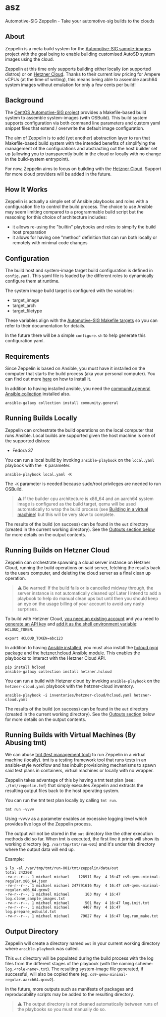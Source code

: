 # asz

Automotive-SIG Zeppelin - Take your automotive-sig builds to the clouds

## About

Zeppelin is a meta build system for the [Automotive-SIG sample-images][0]
project with the goal being to enable building customised AutoSD system images
using the cloud.

Zeppelin at this time only supports building either locally (on supported
distros) or on [Hetzner Cloud][2]. Thanks to their current low pricing for
Ampere vCPUs (at the time of writing), this means being able to assemble
aarch64 system images without emulation for only a few cents per build!

## Background

The [CentOS Automotive-SIG project][1] provides a Makefile-based build system to
assemble system-images (with OSBuild). This build system supports configuration
via both command line parameters and custom yaml snippet files that extend /
overwrite the default image configuration.

The aim of Zeppelin is to add (yet another) abstraction layer to run that
Makefile-based build system with the intended benefits of simplifying the
management of the configurations and abstracting out the host builder set up
(allowing you to transparently build in the cloud or locally with no change in
the build-system entrypoint).

For now, Zeppelin aims to focus on building with the [Hetzner Cloud][2]. Support
for more cloud providers will be added in the future.

## How It Works

Zeppelin is actually a simple set of Ansible playbooks and roles with a
configuration file to control the build process. The choice to use Ansible
may seem limiting compared to a programmable build script but the reasoning for
this choice of architecture includes:

- it allows re-using the "builtin" playbooks and roles to simplfy the build
  host preparation
- it allows for having one "method" definition that can run both locally or
  remotely with minimal code changes

## Configuration

The build host and system-image target build configuration is defined in
`config.yaml`. This yaml file is loaded by the different roles to dynamically
configure them at runtime.

The system image build target is configured with the variables:

- target_image
- target_arch
- target_filetype

These variables align with the [Automotive-SIG Makefile targets][1] so you can
refer to their documentation for details.

In the future there will be a simple `configure.sh` to help generate this
configuration yaml.

## Requirements

Since Zeppelin is based on Ansible, you must have it installed on the computer
that starts the build process (aka your personal computer). You can find out
more [here][3] on how to install it.

In addition to having installed ansible, you need the [community.general
Ansible collection][9] installed also.

```
ansible-galaxy collection install community.general
```

## Running Builds Locally

Zeppelin can orchestrate the build operations on the local computer that runs
Ansible. Local builds are supported given the host machine is one of the
supported distros:

- Fedora 37

You can run a local build by invoking `ansible-playbook` on the `local.yaml`
playbook with the `-K` parameter.

```
ansible-playbook local.yaml -K
```

The `-K` parameter is needed because sudo/root privileges are needed to run
OSBuild.

> :warning: If the builder cpu architecture is x86_64 and an aarch64 system
> image is configured as the build target, qemu will be used automatically to
> wrap the build process (see [Building in a virtual machine][4]) but this
> will be very slow to complete.

The results of the build (on success) can be found in the `out` directory
(created in the current working directory). See the [Outputs section below](#Output-Directory)
for more details on the output contents.

## Running Builds on Hetzner Cloud

Zeppelin can orchestrate spawning a cloud server instance on Hetzner Cloud,
running the build operations on said server, fetching the results back to the
users computer, and deleting the cloud server as a final clean up operation.

> :warning: Be warned! If the build fails or is cancelled midway through, the
> server instance is not automatically cleaned up! Later I intend to add a
> playbook to help do manual clean ups but until then you should keep an eye on
> the usage billing of your account to avoid any nasty surprises.

To build with Hetzner Cloud, [you need an existing account][1] and you need to
[generate an API key][3] and [add it as the shell environment variable][5]:
`HCLOUD_TOKEN`.

```
export HCLOUD_TOKEN=abc123
```

In addition to having [Ansible installed][2], you must also install the [hcloud
pypi package][6] and the [hetzner.hcloud Ansible module][7]. This enables the
playbooks to interact with the Hetzner Cloud API.

```
pip install hcloud
ansible-galaxy collection install hetzner.hcloud
```

You can run a build with Hetzner cloud by invoking `ansible-playbook` on the
`hetzner-cloud.yaml` playbook with the hetzner-cloud inventory.

```
ansible-playbook -i inventories/hetzner-cloud/hcloud.yaml hetzner-cloud.yaml
```

The results of the build (on success) can be found in the `out` directory
(created in the current working directory). See the [Outputs section](#Output-Directory)
below for more details on the output contents.

## Running Builds with Virtual Machines (By Abusing tmt)

We can abuse [tmt (test management tool)][8] to run Zeppelin in a virtual
machine (locally). tmt is a testing framework tool that runs tests in an
ansible-style workflow and has inbuilt provisioning mechanisms to spawn said
test plans in containers, virtual machines or locally with no wrapper.

Zeppelin takes advantage of this by having a tmt test plan (see:
`./tmt/zeppelin.fmf`) that simply executes Zeppelin and extracts the resulting
output files back to the host operating system.

You can run the tmt test plan locally by calling `tmt run`.

```
tmt run -vvvv
```

Using -vvvv as a parameter enables an excessive logging level which provides
live logs of the Zeppelin process.

The output will not be stored in the `out` directory like the other execution
methods did so far. When tmt is executed, the first line it prints will show
its working directory (eg. `/var/tmp/tmt/run-001`) and it's under this directory
where the output data will end up.

Example:

```
$ ls -al /var/tmp/tmt/run-001/tmt/zeppelin/data/out
total 242208
-rw-r--r--. 1 michael michael    128911 May  4 16:47 cs9-qemu-minimal-regular.x86_64.json
-rw-r--r--. 1 michael michael 247791616 May  4 16:47 cs9-qemu-minimal-regular.x86_64.qcow2
-rw-r--r--. 1 michael michael       103 May  4 16:47 log.clone_sample_images.txt
-rw-r--r--. 1 michael michael       501 May  4 16:47 log.init.txt
-rw-r--r--. 1 michael michael      4407 May  4 16:47 log.prepare_osbuild.txt
-rw-r--r--. 1 michael michael     79027 May  4 16:47 log.run_make.txt
```

## Output Directory

Zeppelin will create a directory named `out` in your current working directory
where `ansible-playbook` was called.

This `out` directory will be populated during the build process with the log
files from the different stages of the playbook (with the naming scheme:
`log.<role-name>.txt`). The resulting system-image file generated, if
successful, will also be copied there (eg.
`cs9-qemu-minimal-regular.aarch64.qcow2`).

In the future, more outputs such as manifests of packages and reproducability
scripts may be added to the resulting directory.

> :warning: The output directory is not cleaned automatically between runs of
> the playbooks so you must manually do so.

[0]: https://sigs.centos.org/automotive/
[1]: https://sigs.centos.org/automotive/building/#using-makefile-to-build-the-image
[2]: https://www.hetzner.com/cloud
[3]: https://docs.ansible.com/ansible/latest/installation_guide/intro_installation.html#installing-and-upgrading-ansible
[4]: https://sigs.centos.org/automotive/building/#building-in-a-virtual-machine
[5]: https://unix.stackexchange.com/questions/117467/how-to-permanently-set-environmental-variables
[6]: https://pypi.org/project/hcloud/
[7]: https://docs.ansible.com/ansible/latest/collections/hetzner/hcloud/index.html
[8]: https://tmt.readthedocs.io/en/stable/overview.html
[9]: https://galaxy.ansible.com/community/general
